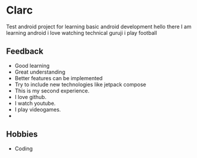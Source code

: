 # Clarc
Test android project for learning basic android development
hello there I am learning android
i love watching technical guruji
i play football

## Feedback
- Good learning
- Great understanding
- Better features can be implemented
- Try to include new technologies like jetpack compose
- This is my second experience.
- I love github.
- I watch youtube.
- I play videogames.
- 

## Hobbies
- Coding

